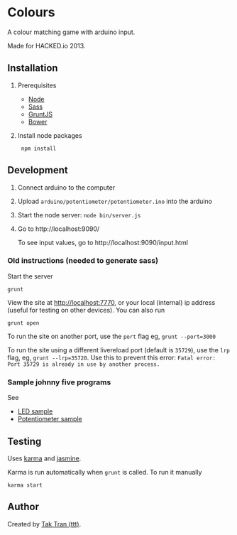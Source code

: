 # Colours

A colour matching game with arduino input.

Made for HACKED.io 2013.

## Installation

1. Prerequisites
    * [Node](http://nodejs.org/)
    * [Sass](http://sass-lang.com/download.html)
    * [GruntJS](http://gruntjs.com/)
    * [Bower](http://bower.io/)

2. Install node packages

        npm install

## Development

1. Connect arduino to the computer
2. Upload `arduino/potentiometer/potentiometer.ino` into the arduino
3. Start the node server: `node bin/server.js`
4. Go to http://localhost:9090/

   To see input values, go to http://localhost:9090/input.html

### Old instructions (needed to generate sass)

Start the server

    grunt

View the site at [http://localhost:7770](http://localhost:7770), or your local (internal) ip address (useful for testing on other devices). You can also run

    grunt open

To run the site on another port, use the `port` flag eg, `grunt --port=3000`

To run the site using a different livereload port (default is `35729`), use the `lrp` flag, eg, `grunt --lrp=35720`. Use this to prevent this error: `Fatal error: Port 35729 is already in use by another process.`

### Sample johnny five programs

See

* [LED sample](https://github.com/taktran/colours/tree/master/bin/johnny-five-sample.js)
* [Potentiometer sample](https://github.com/taktran/colours/tree/master/bin/potentiometer.js)

## Testing

Uses [karma](http://karma-runner.github.io/) and [jasmine](https://jasmine.github.io/).

Karma is run automatically when `grunt` is called. To run it manually

    karma start

## Author

Created by [Tak Tran (ttt)](http://tutaktran.com).

